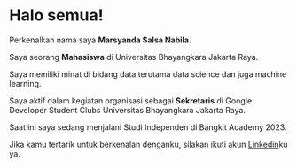 # Halo semua! 

Perkenalkan nama saya **Marsyanda Salsa Nabila**.

Saya seorang **Mahasiswa** di Universitas Bhayangkara Jakarta Raya.

Saya memiliki minat di bidang data terutama data science dan juga machine learning.

Saya aktif dalam kegiatan organisasi sebagai **Sekretaris** di Google Developer Student Clubs Universitas Bhayangkara Jakarta Raya.

Saat ini saya sedang menjalani Studi Independen di Bangkit Academy 2023.

Jika kamu tertarik untuk berkenalan denganku, silakan ikuti akun [Linkedin](https://www.linkedin.com/in/marsyandasalsanabila/)ku ya.


